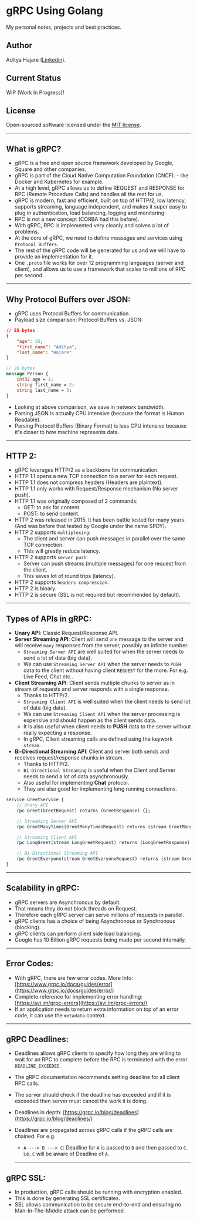 # gRPC Using Golang
My personal notes, projects and best practices.

## Author
Aditya Hajare ([Linkedin](https://in.linkedin.com/in/aditya-hajare)).

## Current Status
WIP (Work In Progress)!

## License
Open-sourced software licensed under the [MIT license](http://opensource.org/licenses/MIT).

-----------

## What is gRPC?
- gRPC is a free and open source framework developed by Google, Square and other companies.
- gRPC is part of the Cloud Native Computation Foundation (CNCF). - like Docker and Kubernetes for example.
- At a high level, gRPC allows us to define REQUEST and RESPONSE for RPC (Remote Procedure Calls) and handles all the rest for us.
- gRPC is modern, fast and efficient, built on top of HTTP/2, low latency, supports streaming, language independent, and makes it super easy to plug in authentication, load balancing, logging and monitoring.
- RPC is not a new concept (CORBA had this before).
- With gRPC, RPC is implemented very cleanly and solves a lot of problems.
- At the core of gRPC, we need to define messages and services using `Protocol Buffers`.
- The rest of the gRPC code will be generated for us and we will have to provide an implementation for it.
- One `.proto` file works for over 12 programming languages (server and client), and allows us to use a framework that scales to millions of RPC per second.

-----------

## Why Protocol Buffers over JSON:
- gRPC uses Protocol Buffers for communication.
- Payload size comparison: Protocol Buffers vs. JSON:
```json
// 55 bytes
{
    "age": 35,
    "first_name": "Aditya",
    "last_name": "Hajare"
}
```
```proto
// 20 bytes
message Person {
    int32 age = 1;
    string first_name = 2;
    string last_name = 3;
}
```
- Looking at above comparison, we save in network bandwidth.
- Parsing JSON is actually CPU intensive (because the format is Human Readable).
- Parsing Protocol Buffers (Binary Format) is less CPU intensive because it's closer to how machine represents data.

-----------

## HTTP 2:
- gRPC leverages HTTP/2 as a backbone for communication.
- HTTP 1.1 opens a new TCP connection to a server for each request.
- HTTP 1.1 does not compress headers (Headers are plaintext).
- HTTP 1.1 only works with Request/Response mechanism (No server push).
- HTTP 1.1 was originally composed of 2 commands:
    * GET: to ask for content.
    * POST: to send content.
- HTTP 2 was released in 2015. It has been battle tested for many years. (And was before that tested by Google under the name SPDY).
- HTTP 2 supports `multiplexing`:
    * The client and server can push messages in parallel over the same TCP connection.
    * This will greatly reduce latency.
- HTTP 2 supports `server push`:
    * Server can push streams (multiple messages) for one request from the client.
    * This saves lot of round trips (latency).
- HTTP 2 supports `headers compression`.
- HTTP 2 is binary.
- HTTP 2 is secure (SSL is not required but recommended by default).

-----------

## Types of APIs in gRPC:
- **Unary API**: Classic Request/Response API.
- **Server Streaming API**: Client will send `one` message to the server and will receive `many` responses from the server, possibly an infinite number.
    * `Streaming Server API` are well suited for when the server needs to send a lot of data (big data).
    * We can use `Streaming Server API` when the server needs to `PUSH` data to the client without having client `REQUEST` for the more. For e.g. Live Feed, Chat etc..
- **Client Streaming API**: Client sends multiple chunks to server as in stream of requests and server responds with a single response.
    * Thanks to HTTP/2.
    * `Streaming Client API` is well suited when the client needs to send lot of data (big data).
    * We can use `Streaming Client API` when the server processing is expensive and should happen as the client sends data.
    * It is also useful when client needs to **PUSH** data to the server without really expecting a response.
    * In gRPC, Client streaming calls are defined using the keywork `stream`.
- **Bi-Directional Streaming API**: Client and server both sends and receives request/response chunks in stream.
    * Thanks to HTTP/2.
    * `Bi-Directional Streaming` is useful when the Client and Server needs to send a lot of data asynchronously.
    * Also useful for implementing **Chat** protocol.
    * They are also good for implementing long running connections.
```proto
service GreetService {
    // Unary API
    rpc Greet(GreetRequest) returns (GreetResponse) {};

    // Streaming Server API
    rpc GreetManyTimes(GreetManyTimesRequest) returns (stream GreetManyTimesResponse) {};

    // Streaming Client API
    rpc LongGreet(stream LongGreetRequest) returns (LongGreetResponse) {};

    // Bi-Directional Streaming API
    rpc GreetEveryone(stream GreetEveryoneRequest) returns (stream GreetEveryoneResponse) {};
}
```

-----------

## Scalability in gRPC:
- gRPC servers are Asynchronous by default.
- That means they do not block threads on Request.
- Therefore each gRPC server can serve millions of requests in parallel.
- gRPC clients has a choice of being Asynchronous or Synchronous (blocking).
- gRPC clients can perform client side load balancing.
- Google has 10 Billion gRPC requests being made per second internally.

-----------

## Error Codes:
- With gRPC, there are few error codes. More Info: [https://www.grpc.io/docs/guides/error](https://www.grpc.io/docs/guides/error/)
- Complete reference for implementing error handling: [https://avi.im/grpc-errors](https://avi.im/grpc-errors/)
- If an application needs to return extra information on top of an error code, it can use the `metadata` context.

-----------

## gRPC Deadlines:
- Deadlines allows gRPC clients to specify how long they are willing to wait for an RPC to complete before the RPC is terminated with the error `DEADLINE_EXCEEDED`.
- The gRPC documentation recommends setting deadline for all client RPC calls.
- The server should check if the deadline has exceeded and if it is exceeded then server must cancel the work it is doing.
- Deadlines in depth: [https://grpc.io/blog/deadlines](https://grpc.io/blog/deadlines/)
- Deadlines are propagated across gRPC calls if the gRPC calls are chained. For e.g.
    * `A ---> B ---> C`: Deadline for `A` is passed to `B` and then passed to `C`. i.e. `C` will be aware of Deadline of `A`.

    -----------

## gRPC SSL:
- In production, gRPC calls should be running with encryption enabled.
- This is done by generating SSL certificates.
- SSL allows communication to be secure end-to-end and ensuring no Man-In-The-Middle attack can be performed.